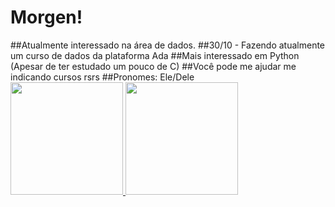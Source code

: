 <!--
**sanshee2/sanshee2** is a ✨ _special_ ✨ repository because its `README.md` (this file) appears on your GitHub profile.

Here are some ideas to get you started:

- 🔭 I’m currently working on ...
- 🌱 I’m currently learning ...
- 👯 I’m looking to collaborate on ...
- 🤔 I’m looking for help with ...
- 💬 Ask me about ...
- 📫 How to reach me: ...
- 😄 Pronouns: ...
- ⚡ Fun fact: ...
-->
<h1> Morgen! </h1>
##Atualmente interessado na área de dados.
##30/10 - Fazendo atualmente um curso de dados da plataforma Ada
##Mais interessado em Python (Apesar de ter estudado um pouco de C)
##Você pode me ajudar me indicando cursos rsrs
##Pronomes: Ele/Dele
<div>
  <a href="https://www.linkedin.com/in/gabriel-lima-9b4431270/">
  <img height="180em" src="https://github-readme-stats.vercel.app/api?username=sanshee2&show_icons=true&theme=tokyonight&hide=issues"/>
  <img height="180em" src="https://github-readme-stats.vercel.app/api/top-langs/?username=anuraghazra&layout=compact&theme=tokyonight"/>  
</div>
